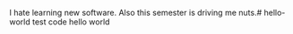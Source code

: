 I hate learning new software.  Also this semester is driving me nuts.# hello-world
test code hello world
